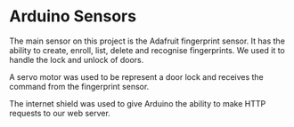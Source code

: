 # Arduino Sensors

The main sensor on this project is the Adafruit fingerprint sensor. It has the ability to create, enroll, list, delete and recognise fingerprints. We used it to handle the lock and unlock of doors.

A servo motor was used to be represent a door lock and receives the command from the fingerprint sensor.

The internet shield was used to give Arduino the ability to make HTTP requests to our web server.
